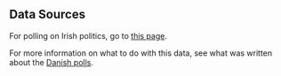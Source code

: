 Data Sources
------------
For polling on Irish politics, go to [this page][polls].

For more information on what to do with this data, see what was written about the [Danish polls][danish-polling].


[polls]: https://en.wikipedia.org/wiki/Next_Irish_general_election
[danish-polling]: https://github.com/ndarville/d3-charts/blob/master/_data/denmark/README.md
